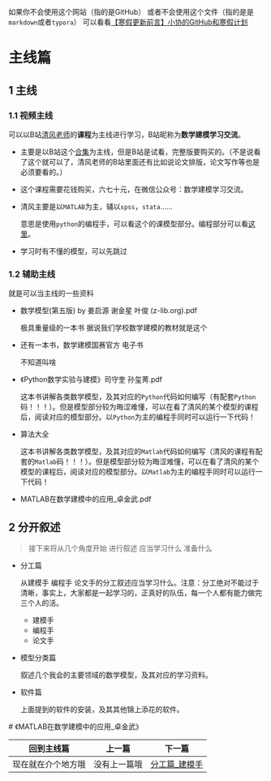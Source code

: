 如果你不会使用这个网站（指的是GitHub） 或者不会使用这个文件（指的是是`markdown`或者`typora`） 可以看看[【寒假更新前言】小协的GitHub和寒假计划](https://www.bilibili.com/video/BV1NG4y1w7Zt)

# 主线篇

## 1 主线

### 1.1 视频主线

可以以B站[清风老师](https://space.bilibili.com/52614961)的**课程**为主线进行学习，B站昵称为**数学建模学习交流**。

- 主要是以B站这个[合集](https://www.bilibili.com/video/BV1DW411s7wi)为主线，但是B站是试看，完整版要购买的。（不是说看了这个就可以了，清风老师的B站里面还有比如说论文排版，论文写作等也是必须要看的。）

- 这个课程需要花钱购买，六七十元，在微信公众号：数学建模学习交流。

- 清风主要是以`MATLAB`为主，辅以`spss`，`stata`……

  意思是使用`python`的编程手，可以看这个的课模型部分。编程部分可以看[这里](3_分工篇_编程手/README.md#user-content-3-python)。

- 学习时有不懂的模型，可以先跳过

### 1.2 辅助主线

就是可以当主线的一些资料

- 数学模型(第五版) by 姜启源 谢金星 叶俊 (z-lib.org).pdf

  极具重量级的一本书 据说我们学校数学建模的教材就是这个

- 还有一本书，数学建模国赛官方 电子书

  不知道叫啥

- 《Python数学实验与建模》司守奎 孙玺菁.pdf

  这本书讲解各类数学模型，及其对应的`Python`代码如何编写（有配套`Python`码！！！）。但是模型部分较为晦涩难懂，可以在看了清风的某个模型的课程后，阅读对应的模型部分。以`Python`为主的编程手同时可以运行一下代码！

- 算法大全

  这本书讲解各类数学模型，及其对应的`Matlab`代码如何编写（清风的课程有配套的`Matlab`码！！！）。但是模型部分较为晦涩难懂，可以在看了清风的某个模型的课程后，阅读对应的模型部分。以`Matlab`为主的编程手同时可以运行一下代码！

- MATLAB在数学建模中的应用_卓金武.pdf

## 2 分开叙述

> 接下来将从几个角度开始 进行叙述 应当学习什么 准备什么

- 分工篇

  从建模手 编程手 论文手的分工叙述应当学习什么。注意：分工绝对不能过于清晰，事实上，大家都是一起学习的，正真好的队伍，每一个人都有能力做完三个人的活。

  - 建模手
  - 编程手
  - 论文手

- 模型分类篇

  叙述几个我会的主要领域的数学模型，及其对应的学习资料。

- 软件篇

  上面提到的软件的安装，及其其他锦上添花的软件。























 



 

\# 《MATLAB在数学建模中的应用_卓金武》





| 回到主线篇         | 上一篇       | 下一篇            |
| ------------------ | ------------ | ----------------- |
| 现在就在介个地方哦 | 没有上一篇哦 | [分工篇_建模手]() |



